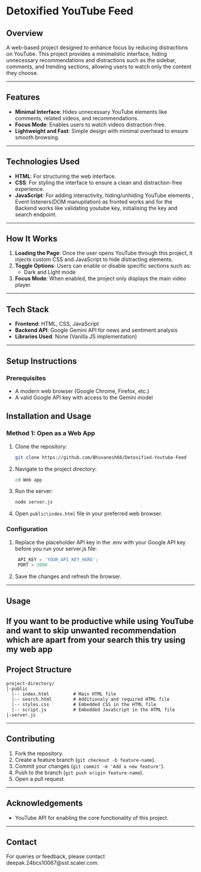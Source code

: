 # Detoxified YouTube Feed

## Overview
A web-based project designed to enhance focus by reducing distractions on YouTube. This project provides a minimalistic interface, hiding unnecessary recommendations and distractions such as the sidebar, comments, and trending sections, allowing users to watch only the content they choose.

---

## Features

- **Minimal Interface**: Hides unnecessary YouTube elements like comments, related videos, and recommendations.
- **Focus Mode**: Enables users to watch videos distraction-free.
- **Lightweight and Fast**: Simple design with minimal overhead to ensure smooth browsing.
  
---

## Technologies Used

- **HTML**: For structuring the web interface.
- **CSS**: For styling the interface to ensure a clean and distraction-free experience.
- **JavaScript**: For adding interactivity, hiding/unhiding YouTube elements , Event listeners(DOM manupilation) as fronted works and for the Backend works like validating youtube key, initialising the key and search endpoint.
  
---

## How It Works

1. **Loading the Page**: Once the user opens YouTube through this project, it injects custom CSS and JavaScript to hide distracting elements.
2. **Toggle Options**: Users can enable or disable specific sections such as:
   - Dark and Light mode
3. **Focus Mode**: When enabled, the project only displays the main video player.

---


## Tech Stack

- **Frontend**: HTML, CSS, JavaScript
- **Backend API**: Google Gemini API for news and sentiment analysis
- **Libraries Used**: None (Vanilla JS implementation)

---

## Setup Instructions

### Prerequisites

- A modern web browser (Google Chrome, Firefox, etc.)
- A valid Google API key with access to the Gemini model

## Installation and Usage

### Method 1: Open as a Web App
1. Clone the repository:
   ```bash
   git clone https://github.com/Bhuvanesh66/Detoxified-Youtube-Feed

   ```
2. Navigate to the project directory:
   ```bash
   cd Web app
   ```
3. Run the server:
   ```bash
   node server.js
   ```
4. Open `public\index.html` file in your preferred web browser.

### Configuration

1. Replace the placeholder API key in the .env with your Google API key before you run your server.js file:
   ```javascript
    API_KEY = 'YOUR_API_KEY_HERE';
    PORT = 3000
   ```
2. Save the changes and refresh the browser.

---

## Usage
If you want to be productive while using YouTube and want to skip unwanted recommendation which are apart from your search this try using my web app
---

## Project Structure

```
project-directory/
|-public
  |-- index.html         # Main HTML file
  |-- search.html        # Additionaly and required HTML file
  |-- styles.css         # Embedded CSS in the HTML file
  |-- script.js          # Embedded JavaScript in the HTML file
|-server.js
```

---

## Contributing

1. Fork the repository.
2. Create a feature branch (`git checkout -b feature-name`).
3. Commit your changes (`git commit -m 'Add a new feature'`).
4. Push to the branch (`git push origin feature-name`).
5. Open a pull request.

---

## Acknowledgements

- YouTube API for enabling the core functionality of this project.


---

## Contact

For queries or feedback, please contact deepak.24bcs10067\@sst.scaler.com.

